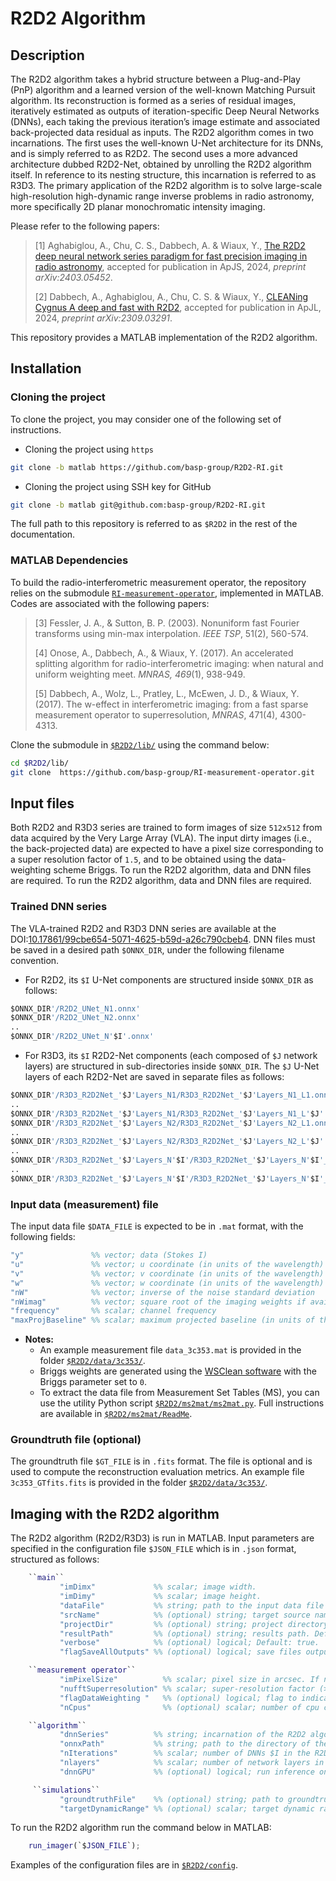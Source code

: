 # R2D2 Algorithm

## Description
The R2D2 algorithm takes a hybrid structure between a Plug-and-Play (PnP) algorithm and a learned version of the well-known Matching Pursuit algorithm. Its reconstruction is formed as a series of residual images, iteratively estimated as outputs of iteration-specific Deep Neural Networks (DNNs), each taking the previous iteration’s image estimate and associated back-projected data residual as inputs.  The R2D2 algorithm comes in two incarnations. The first uses the well-known U-Net architecture for
its DNNs, and is simply referred to as R2D2. The second uses a more advanced architecture dubbed R2D2-Net, obtained by unrolling the R2D2 algorithm itself. In reference to its nesting structure, this incarnation is referred to as R3D3. The primary application of the R2D2 algorithm is to solve large-scale high-resolution high-dynamic range inverse problems in radio astronomy, more specifically 2D planar monochromatic intensity imaging.

Please refer to the following papers:

>[1] Aghabiglou, A., Chu, C. S., Dabbech, A. & Wiaux, Y., [The R2D2 deep neural network series paradigm for fast precision imaging in radio astronomy](https://arxiv.org/abs/2403.05452), accepted for publication in ApJS, 2024, *preprint arXiv:2403.05452*.
>
>[2] Dabbech, A., Aghabiglou, A., Chu, C. S. & Wiaux, Y., [CLEANing Cygnus A deep and fast with R2D2](https://arxiv.org/abs/2309.03291), accepted for publication in ApJL, 2024, *preprint arXiv:2309.03291*.
>

This repository provides a MATLAB implementation of the R2D2 algorithm.

## Installation

### Cloning the project
To clone the project, you may consider one of the following set of instructions.

- Cloning the project using `https`
```bash
git clone -b matlab https://github.com/basp-group/R2D2-RI.git
```
- Cloning the project using SSH key for GitHub
```bash
git clone -b matlab git@github.com:basp-group/R2D2-RI.git
```
The full path to this repository is referred to as `$R2D2` in the rest of the documentation.

### MATLAB Dependencies
To build the radio-interferometric measurement operator, the repository relies on the submodule
   [`RI-measurement-operator`](https://github.com/basp-group/RI-measurement-operator), implemented in MATLAB. Codes are associated with the following papers:
   
> [3] Fessler, J. A., & Sutton, B. P. (2003). Nonuniform fast Fourier transforms using min-max interpolation. *IEEE TSP*, 51(2), 560-574.
>
> [4] Onose, A., Dabbech, A., & Wiaux, Y. (2017). An accelerated splitting algorithm for radio-interferometric imaging: when natural and uniform weighting meet. *MNRAS, 469*(1), 938-949.
> 
> [5] Dabbech, A., Wolz, L., Pratley, L., McEwen, J. D., & Wiaux, Y. (2017). The w-effect in interferometric imaging: from a fast sparse measurement operator to superresolution, *MNRAS*, 471(4), 4300-4313.
      
Clone the submodule in [`$R2D2/lib/`](lib) using the command below:

```bash
cd $R2D2/lib/
git clone  https://github.com/basp-group/RI-measurement-operator.git
```
## Input files
Both R2D2 and R3D3 series are trained to form images of size `512x512` from data acquired by the Very Large Array (VLA). The input dirty images (i.e., the back-projected data) are expected to have a pixel size corresponding to a super resolution factor of `1.5`, and to be obtained using the data-weighting scheme Briggs. To run the R2D2 algorithm, data and DNN files are required. To run the R2D2 algorithm, data and DNN files are required.

### Trained DNN series
The VLA-trained R2D2 and R3D3 DNN series are available at the DOI:[10.17861/99cbe654-5071-4625-b59d-a26c790cbeb4](https://researchportal.hw.ac.uk/en/datasets/r2d2-deep-neural-network-series-for-radio-interferometric-imaging). DNN files must be saved in a desired path `$ONNX_DIR`, under the following filename convention.
 
- For R2D2,  its `$I` U-Net components are structured inside `$ONNX_DIR` as follows:
```Python
$ONNX_DIR'/R2D2_UNet_N1.onnx'
$ONNX_DIR'/R2D2_UNet_N2.onnx'
..
$ONNX_DIR'/R2D2_UNet_N'$I'.onnx'
```
- For R3D3, its `$I` R2D2-Net components (each composed of `$J` network layers) are structured in sub-directories inside `$ONNX_DIR`.  The `$J` U-Net layers of each R2D2-Net are saved in separate files as follows:
```Python
$ONNX_DIR'/R3D3_R2D2Net_'$J'Layers_N1/R3D3_R2D2Net_'$J'Layers_N1_L1.onnx'
..
$ONNX_DIR'/R3D3_R2D2Net_'$J'Layers_N1/R3D3_R2D2Net_'$J'Layers_N1_L'$J'.onnx'
$ONNX_DIR'/R3D3_R2D2Net_'$J'Layers_N2/R3D3_R2D2Net_'$J'Layers_N2_L1.onnx'
..
$ONNX_DIR'/R3D3_R2D2Net_'$J'Layers_N2/R3D3_R2D2Net_'$J'Layers_N2_L'$J'.onnx'
..
$ONNX_DIR'/R3D3_R2D2Net_'$J'Layers_N'$I'/R3D3_R2D2Net_'$J'Layers_N'$I'_L1.onnx'
..
$ONNX_DIR'/R3D3_R2D2Net_'$J'Layers_N'$I'/R3D3_R2D2Net_'$J'Layers_N'$I'_L'$J'.onnx'
```
### Input data (measurement) file
The input data file `$DATA_FILE` is expected to be in `.mat` format, with the following fields: 
   ```Matlab 
   "y"               %% vector; data (Stokes I)
   "u"               %% vector; u coordinate (in units of the wavelength)
   "v"               %% vector; v coordinate (in units of the wavelength)
   "w"               %% vector; w coordinate (in units of the wavelength)
   "nW"              %% vector; inverse of the noise standard deviation 
   "nWimag"          %% vector; square root of the imaging weights if available (Briggs or uniform), empty otherwise
   "frequency"       %% scalar; channel frequency
   "maxProjBaseline" %% scalar; maximum projected baseline (in units of the wavelength; formally max(sqrt(u.^2+v.^2)))
   ```
- **Notes:**
  - An example measurement file ``data_3c353.mat`` is provided in the folder [`$R2D2/data/3c353/`](data/3c353/).
  - Briggs weights are generated using the [WSClean software](https://wsclean.readthedocs.io/en/latest/) with the Briggs parameter set to `0`.
  - To extract the data file from Measurement Set Tables (MS), you can use the utility Python script [`$R2D2/ms2mat/ms2mat.py`](ms2mat/ms2mat.py). Full instructions are available in [`$R2D2/ms2mat/ReadMe`](ms2mat/ReadMe.md).
    
### Groundtruth file (optional)
The groundtruth file `$GT_FILE` is in `.fits` format. The file is optional and is used to compute the reconstruction evaluation metrics. An example file `3c353_GTfits.fits` is provided in the folder [`$R2D2/data/3c353/`](data/3c353/).

## Imaging with the R2D2 algorithm
The R2D2 algorithm (R2D2/R3D3) is run in MATLAB. Input parameters are specified in the configuration file `$JSON_FILE` which is in  `.json` format, structured as follows:

 ```Matlab
     ``main``
            "imDimx"             %% scalar; image width.
            "imDimy"             %% scalar; image height.
            "dataFile"           %% string; path to the input data file (.mat).
            "srcName"            %% (optional) string; target source name.
            "projectDir"         %% (optional) string; project directory $R2D2. Default: "./".
            "resultPath"         %% (optional) string; results path. Default: $R2D2"/results".           
            "verbose"            %% (optional) logical; Default: true.
            "flagSaveAllOutputs" %% (optional) logical; save files output of all iterations. Default: true.

     ``measurement operator``
            "imPixelSize"          %% scalar; pixel size in arcsec. If not defined, "nufftSuperresolution" is used.
            "nufftSuperresolution" %% scalar; super-resolution factor (>= 1), used when the pixel size is not defined. Default: 1.
            "flagDataWeighting "   %% (optional) logical; flag to indicate if imaging weights are available (Briggs or uniform). Default: false.
            "nCpus"                %% (optional) scalar; number of cpu cores used in MATLAB.

     ``algorithm``
            "dnnSeries"          %% string; incarnation of the R2D2 algorithm: "R2D2" or "R3D3".
            "onnxPath"           %% string; path to the directory of the DNN files $ONNX_DIR.
            "nIterations"        %% scalar; number of DNNs $I in the R2D2/R3D3 series
            "nlayers"            %% scalar; number of network layers in the DNN architecture $J. The parameter is compulsory for R3D3. For the available series, its value should be set to 3 or 6.
            "dnnGPU"             %% (optional) logical; run inference on gpu. Default: true.

      ``simulations``
            "groundtruthFile"    %% (optional) string; path to groundtruth file $GT_FILE (.fits).
            "targetDynamicRange" %% (optional) scalar; target dynamic range for computation of logSNR.
   ```    

To run the R2D2 algorithm run the command below in MATLAB:
```Matlab
    run_imager(`$JSON_FILE`);
```

Examples of the configuration files are in [`$R2D2/config`](config).

